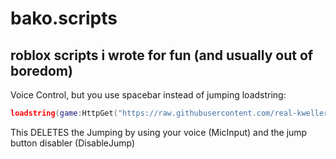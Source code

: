 # bako.scripts
roblox scripts i wrote for fun (and usually out of boredom)
---
Voice Control, but you use spacebar instead of jumping
loadstring:
```lua
loadstring(game:HttpGet("https://raw.githubusercontent.com/real-kwellercat/bako.scripts/main/scripts/VoiceControl-SpacebarEnabler.txt"))()
```
This DELETES the Jumping by using your voice (MicInput) and the jump button disabler (DisableJump)
